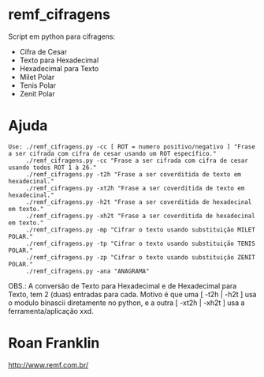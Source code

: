 # remf_cifragens

Script em python para cifragens:
   - Cifra de Cesar
   - Texto para Hexadecimal
   - Hexadecimal para Texto
   - Milet Polar
   - Tenis Polar
   - Zenit Polar

# Ajuda

    Use: ./remf_cifragens.py -cc [ ROT = numero positivo/negativo ] "Frase a ser cifrada com cifra de cesar usando um ROT específico."
         ./remf_cifragens.py -cc "Frase a ser cifrada com cifra de cesar usando todos ROT 1 à 26."
         ./remf_cifragens.py -t2h "Frase a ser coverditida de texto em hexadecinal."
         ./remf_cifragens.py -xt2h "Frase a ser coverditida de texto em hexadecinal."
         ./remf_cifragens.py -h2t "Frase a ser coverditida de hexadecinal em texto."
         ./remf_cifragens.py -xh2t "Frase a ser coverditida de hexadecinal em texto."
         ./remf_cifragens.py -mp "Cifrar o texto usando substituição MILET POLAR."
         ./remf_cifragens.py -tp "Cifrar o texto usando substituição TENIS POLAR."
         ./remf_cifragens.py -zp "Cifrar o texto usando substituição ZENIT POLAR."
         ./remf_cifragens.py -ana "ANAGRAMA"

OBS.: A conversão de Texto para Hexadecimal e de Hexadecimal para Texto, tem 2 (duas) entradas para cada. Motivo é que uma [ -t2h | -h2t ] usa o modulo binascii diretamente no python, e a outra [ -xt2h | -xh2t ] usa a ferramenta/aplicação xxd.

# Roan Franklin
http://www.remf.com.br/
